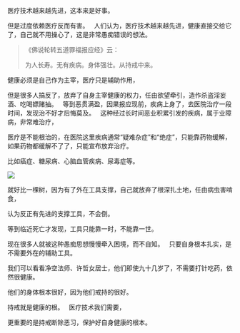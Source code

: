 医疗技术越来越先进，这本来是好事。

但是过度依赖医疗反而有害。
&nbsp;
人们认为，医疗技术越来越先进，健康直接交给它了，自己就不用操心了，这是非常愚痴错误的想法。

> 《佛说轮转五道罪福报应经》云：
> 
> 为人长寿。无有疾病。身体强壮。从持戒中来。

健康必须是自己作为主宰，医疗只是辅助作用，

但是很多人搞反了，放弃了自身主宰健康的权力，任由欲望牵引，造作杀盗淫妄酒、吃喝嫖赌抽。
&nbsp;
等到恶贯满盈，因果报应现前，疾病上身了，去医院治疗一段时间，发现治不好才后悔莫及。
&nbsp;
这种经过长时间恶业积累引发的疾病，属于业障病，非常难治疗，

医疗是不能根治的，在医院这里疾病通常“疑难杂症”和“绝症”，只能靠药物缓解，如果药物都缓解不了了，只能宣布放弃治疗。

比如癌症、糖尿病、心脑血管疾病、尿毒症等。

![](images/stickPicture.png)

就好比一棵树，因为有了外在工具支撑，自己就放弃了根深扎土地，任由病虫害啃食，

认为反正有先进的支撑工具，不会倒。

等到临近死亡才发现，工具只能靠一时，不能靠一世。

现在很多人就被这种愚痴思想慢慢牵入困境，而不自知。
&nbsp;
只要自身根本扎实，是不需要外在的辅助工具。

我们可以看看净空法师、许哲女居士，他们即使九十几岁了，不需要打针吃药，依然很健康。

他们的身体根本很好，因为他们戒持的很好。

持戒就是健康的根。
&nbsp;
医疗技术我们需要，

更重要的是持戒断除恶习，保护好自身健康的根本。